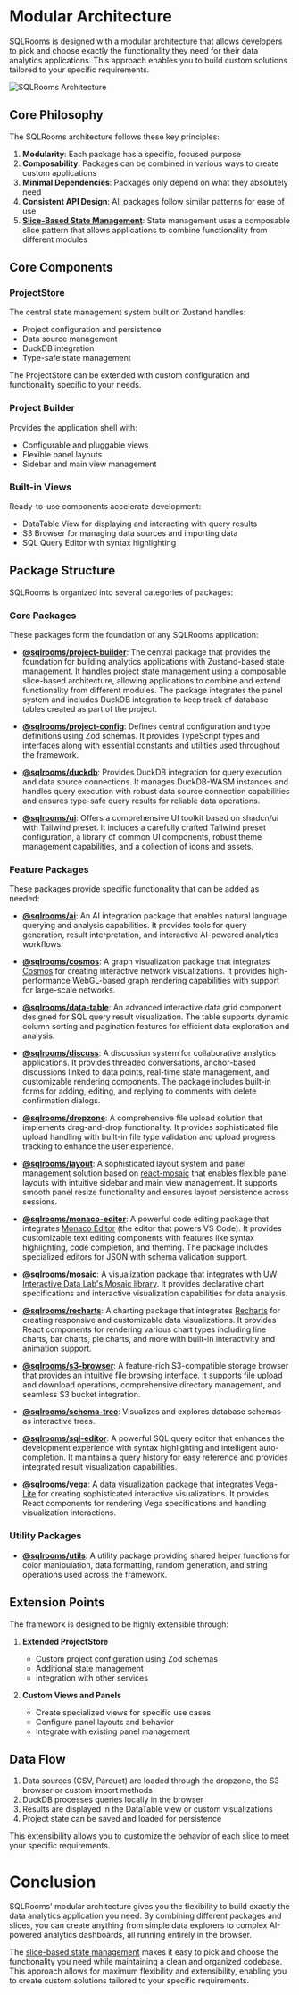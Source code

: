 # Modular Architecture

SQLRooms is designed with a modular architecture that allows developers to pick and choose exactly the functionality they need for their data analytics applications. This approach enables you to build custom solutions tailored to your specific requirements.

![SQLRooms Architecture](/media/overview/architecture.svg)

## Core Philosophy

The SQLRooms architecture follows these key principles:

1. **Modularity**: Each package has a specific, focused purpose
2. **Composability**: Packages can be combined in various ways to create custom applications
3. **Minimal Dependencies**: Packages only depend on what they absolutely need
4. **Consistent API Design**: All packages follow similar patterns for ease of use
5. [**Slice-Based State Management**](/state-management): State management uses a composable slice pattern that allows applications to combine functionality from different modules

## Core Components

### ProjectStore

The central state management system built on Zustand handles:

- Project configuration and persistence
- Data source management
- DuckDB integration
- Type-safe state management

The ProjectStore can be extended with custom configuration and functionality specific to your needs.

### Project Builder

Provides the application shell with:

- Configurable and pluggable views
- Flexible panel layouts
- Sidebar and main view management

### Built-in Views

Ready-to-use components accelerate development:

- DataTable View for displaying and interacting with query results
- S3 Browser for managing data sources and importing data
- SQL Query Editor with syntax highlighting

## Package Structure

SQLRooms is organized into several categories of packages:

### Core Packages

These packages form the foundation of any SQLRooms application:

- **[@sqlrooms/project-builder](/api/project-builder/)**: The central package that provides the foundation for building analytics applications with Zustand-based state management. It handles project state management using a composable slice-based architecture, allowing applications to combine and extend functionality from different modules. The package integrates the panel system and includes DuckDB integration to keep track of database tables created as part of the project.

- **[@sqlrooms/project-config](/api/project-config/)**: Defines central configuration and type definitions using Zod schemas. It provides TypeScript types and interfaces along with essential constants and utilities used throughout the framework.

- **[@sqlrooms/duckdb](/api/duckdb/)**: Provides DuckDB integration for query execution and data source connections. It manages DuckDB-WASM instances and handles query execution with robust data source connection capabilities and ensures type-safe query results for reliable data operations.

- **[@sqlrooms/ui](/api/ui/)**: Offers a comprehensive UI toolkit based on shadcn/ui with Tailwind preset. It includes a carefully crafted Tailwind preset configuration, a library of common UI components, robust theme management capabilities, and a collection of icons and assets.

### Feature Packages

These packages provide specific functionality that can be added as needed:

- **[@sqlrooms/ai](/api/ai/)**: An AI integration package that enables natural language querying and analysis capabilities. It provides tools for query generation, result interpretation, and interactive AI-powered analytics workflows.

- **[@sqlrooms/cosmos](/api/cosmos/)**: A graph visualization package that integrates [Cosmos](https://github.com/cosmograph-org/cosmos) for creating interactive network visualizations. It provides high-performance WebGL-based graph rendering capabilities with support for large-scale networks.

- **[@sqlrooms/data-table](/api/data-table/)**: An advanced interactive data grid component designed for SQL query result visualization. The table supports dynamic column sorting and pagination features for efficient data exploration and analysis.

- **[@sqlrooms/discuss](/api/discuss/)**: A discussion system for collaborative analytics applications. It provides threaded conversations, anchor-based discussions linked to data points, real-time state management, and customizable rendering components. The package includes built-in forms for adding, editing, and replying to comments with delete confirmation dialogs.

- **[@sqlrooms/dropzone](/api/dropzone/)**: A comprehensive file upload solution that implements drag-and-drop functionality. It provides sophisticated file upload handling with built-in file type validation and upload progress tracking to enhance the user experience.

- **[@sqlrooms/layout](/api/layout/)**: A sophisticated layout system and panel management solution based on [react-mosaic](https://nomcopter.github.io/react-mosaic/) that enables flexible panel layouts with intuitive sidebar and main view management. It supports smooth panel resize functionality and ensures layout persistence across sessions.

- **[@sqlrooms/monaco-editor](/api/monaco-editor/)**: A powerful code editing package that integrates [Monaco Editor](https://microsoft.github.io/monaco-editor/) (the editor that powers VS Code). It provides customizable text editing components with features like syntax highlighting, code completion, and theming. The package includes specialized editors for JSON with schema validation support.

- **[@sqlrooms/mosaic](/api/mosaic/)**: A visualization package that integrates with [UW Interactive Data Lab's Mosaic library](https://idl.uw.edu/mosaic/). It provides declarative chart specifications and interactive visualization capabilities for data analysis.

- **[@sqlrooms/recharts](/api/recharts/)**: A charting package that integrates [Recharts](https://recharts.org/) for creating responsive and customizable data visualizations. It provides React components for rendering various chart types including line charts, bar charts, pie charts, and more with built-in interactivity and animation support.

- **[@sqlrooms/s3-browser](/api/s3-browser/)**: A feature-rich S3-compatible storage browser that provides an intuitive file browsing interface. It supports file upload and download operations, comprehensive directory management, and seamless S3 bucket integration.

- **[@sqlrooms/schema-tree](/api/schema-tree/)**: Visualizes and explores database schemas as interactive trees.

- **[@sqlrooms/sql-editor](/api/sql-editor/)**: A powerful SQL query editor that enhances the development experience with syntax highlighting and intelligent auto-completion. It maintains a query history for easy reference and provides integrated result visualization capabilities.

- **[@sqlrooms/vega](/api/vega/)**: A data visualization package that integrates [Vega-Lite](https://vega.github.io/vega-lite/) for creating sophisticated interactive visualizations. It provides React components for rendering Vega specifications and handling visualization interactions.

### Utility Packages

- **[@sqlrooms/utils](/api/utils/)**: A utility package providing shared helper functions for color manipulation, data formatting, random generation, and string operations used across the framework.

## Extension Points

The framework is designed to be highly extensible through:

1. **Extended ProjectStore**

   - Custom project configuration using Zod schemas
   - Additional state management
   - Integration with other services

2. **Custom Views and Panels**
   - Create specialized views for specific use cases
   - Configure panel layouts and behavior
   - Integrate with existing panel management

## Data Flow

1. Data sources (CSV, Parquet) are loaded through the dropzone, the S3 browser or custom import methods
2. DuckDB processes queries locally in the browser
3. Results are displayed in the DataTable view or custom visualizations
4. Project state can be saved and loaded for persistence

This extensibility allows you to customize the behavior of each slice to meet your specific requirements.

# Conclusion

SQLRooms' modular architecture gives you the flexibility to build exactly the data analytics application you need. By combining different packages and slices, you can create anything from simple data explorers to complex AI-powered analytics dashboards, all running entirely in the browser.

The [slice-based state management](/state-management) makes it easy to pick and choose the functionality you need while maintaining a clean and organized codebase. This approach allows for maximum flexibility and extensibility, enabling you to create custom solutions tailored to your specific requirements.

